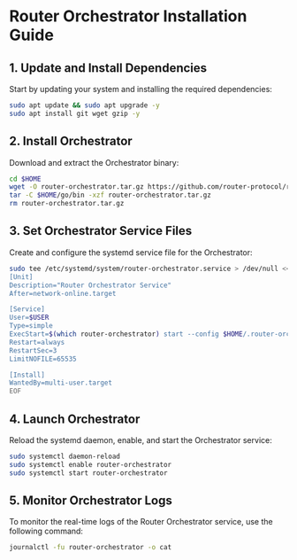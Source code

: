# Router Orchestrator Installation Guide

## 1. Update and Install Dependencies

Start by updating your system and installing the required dependencies:

```bash
sudo apt update && sudo apt upgrade -y
sudo apt install git wget gzip -y
```

## 2. Install Orchestrator

Download and extract the Orchestrator binary:

```bash
cd $HOME
wget -O router-orchestrator.tar.gz https://github.com/router-protocol/router-orchestrator-binary-release/raw/main/linux/router-orchestrator.tar.gz
tar -C $HOME/go/bin -xzf router-orchestrator.tar.gz
rm router-orchestrator.tar.gz
```

## 3. Set Orchestrator Service Files

Create and configure the systemd service file for the Orchestrator:

```bash
sudo tee /etc/systemd/system/router-orchestrator.service > /dev/null <<EOF
[Unit]
Description="Router Orchestrator Service"
After=network-online.target

[Service]
User=$USER
Type=simple
ExecStart=$(which router-orchestrator) start --config $HOME/.router-orchestrator/config.json
Restart=always
RestartSec=3
LimitNOFILE=65535

[Install]
WantedBy=multi-user.target
EOF
```

## 4. Launch Orchestrator

Reload the systemd daemon, enable, and start the Orchestrator service:

```bash
sudo systemctl daemon-reload
sudo systemctl enable router-orchestrator
sudo systemctl start router-orchestrator
```

## 5. Monitor Orchestrator Logs

To monitor the real-time logs of the Router Orchestrator service, use the following command:

```bash
journalctl -fu router-orchestrator -o cat
```
